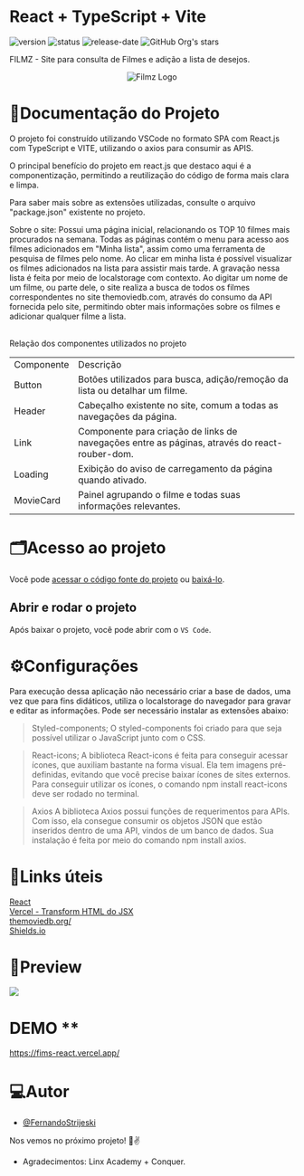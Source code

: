 # React + TypeScript + Vite
![version](https://img.shields.io/static/v1?label=version&message=1.0.0&color=blue)
![status](https://img.shields.io/badge/status-em_funcionamento-green)
![release-date](https://img.shields.io/badge/release%20date-04--2023-green)
 ![GitHub Org's stars](https://img.shields.io/github/stars/FernandoStrijeskiLinx?style=social)

FILMZ - Site para consulta de Filmes e adição a lista de desejos.
<p align="center">
  <img src="https://github.com/FernandoStrijeskiLinx/Fims_react/blob/main/Logo.png" alt="Filmz Logo"/>  
</p>

# 📄**Documentação do Projeto**
O projeto foi construído utilizando VSCode no formato SPA com React.js com TypeScript e VITE, utilizando o axios para consumir as APIS.

O principal benefício do projeto em react.js que destaco aqui é a componentização, permitindo a reutilização do código de forma mais clara e limpa.

Para saber mais sobre as extensões utilizadas, consulte o arquivo "package.json" existente no projeto.

Sobre o site:
Possui uma página inicial, relacionando os TOP 10 filmes mais procurados na semana. Todas as páginas contém o menu para acesso aos filmes adicionados em "Minha lista", assim como uma ferramenta de pesquisa de filmes pelo nome.
Ao clicar em minha lista é possível visualizar os filmes adicionados na lista para assistir mais tarde. A gravação nessa lista é feita por meio de localstorage com contexto.
Ao digitar um nome de um filme, ou parte dele, o site realiza a busca de todos os filmes correspondentes no site themoviedb.com, através do consumo da API fornecida pelo site, permitindo obter mais informações sobre os filmes e adicionar qualquer filme a lista.

   <br>
   Relação dos componentes utilizados no projeto
   <table>
   <tr>
   <td>Componente</td>
   <td>Descrição</td>
   </tr>
   <tr>
   <td>Button</td>
   <td>Botões utilizados para busca, adição/remoção da lista ou detalhar um filme.</td>
   </tr>
  <td>Header</td>
   <td>Cabeçalho existente no site, comum a todas as navegações da página.</td>
   </tr>
     <td>Link</td>
   <td>Componente para criação de links de navegações entre as páginas, através do react-rouber-dom.</td>
   </tr>
     <td>Loading</td>
   <td>Exibição do aviso de carregamento da página quando ativado.</td>
   </tr>
     <td>MovieCard</td>
   <td>Painel agrupando o filme e todas suas informações relevantes.</td>
   </tr>
   </table>      

# 🗂️**Acesso ao projeto**

Você pode [acessar o código fonte do projeto](https://github.com/FernandoStrijeskiLinx/Fims_react/) ou [baixá-lo](https://github.com/FernandoStrijeskiLinx/Fims_react/archive/refs/heads/main.zip).

## Abrir e rodar o projeto

Após baixar o projeto, você pode abrir com o `VS Code`.
<br>

# ⚙️**Configurações**
Para execução dessa aplicação não necessário criar a base de dados, uma vez que para fins didáticos, utiliza o localstorage do navegador para gravar e editar as informações.
Pode ser necessário instalar as extensões abaixo:
> Styled-components;
    O styled-components foi criado para que seja possível utilizar o JavaScript junto com o CSS.

> React-icons;
    A biblioteca React-icons é feita para conseguir acessar ícones, que auxiliam bastante na forma visual. Ela tem imagens pré-definidas, evitando que você precise baixar ícones de sites externos. Para conseguir utilizar os ícones, o comando npm install react-icons deve ser rodado no terminal.

> Axios
    A biblioteca Axios possui funções de requerimentos para APIs. Com isso, ela consegue consumir os objetos JSON que estão inseridos dentro de uma API, vindos de um banco de dados. Sua instalação é feita por meio do comando npm install axios.

# 🔗**Links úteis**
   [React](https://pt-br.react.dev)<br>
   [Vercel - Transform HTML do JSX](https://transform.tools/html-to-jsx)<br>
   [themoviedb.org/](https://www.themoviedb.org/)<br>
   [Shields.io](https://shields.io/badges)



# 📸**Preview**
<img src="https://github.com/FernandoStrijeskiLinx/Fims_react/blob/main/preview.png">

# DEMO **
https://fims-react.vercel.app/

# 💻**Autor**

- [@FernandoStrijeski](https://github.com/FernandoStrijeskiLinx)

Nos vemos no próximo projeto! 👋✌️
* Agradecimentos: Linx Academy + Conquer.
